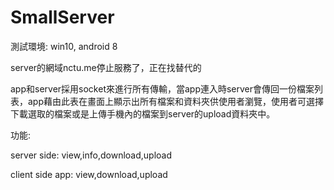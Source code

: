 # SmallServer

測試環境: win10, android 8

server的網域nctu.me停止服務了，正在找替代的

app和server採用socket來進行所有傳輸，當app連入時server會傳回一份檔案列表，app藉由此表在畫面上顯示出所有檔案和資料夾供使用者瀏覽，使用者可選擇下載選取的檔案或是上傳手機內的檔案到server的upload資料夾中。

功能:

server side: view,info,download,upload

client side app: view,download,upload
